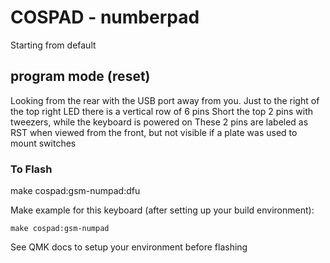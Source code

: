 COSPAD - numberpad
===

Starting from default


## program mode (reset)

   Looking from the rear with the USB port away from you.
   Just to the right of the top right LED there is a vertical row of 6 pins
   Short the top 2 pins with tweezers, while the keyboard is powered on
   These 2 pins are labeled as RST when viewed from the front, but not visible if a plate was used to mount switches

### To Flash
   make cospad:gsm-numpad:dfu



Make example for this keyboard (after setting up your build environment):

    make cospad:gsm-numpad

See QMK docs to setup your environment before flashing
